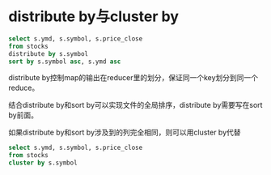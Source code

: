 # distribute by与cluster by

```sql
select s.ymd, s.symbol, s.price_close
from stocks
distribute by s.symbol
sort by s.symbol asc, s.ymd asc
```

distribute by控制map的输出在reducer里的划分，保证同一个key划分到同一个reduce。

结合distribute by和sort by可以实现文件的全局排序，distribute by需要写在sort by前面。

如果distribute by和sort by涉及到的列完全相同，则可以用cluster by代替

```sql
select s.ymd, s.symbol, s.price_close
from stocks
cluster by s.symbol
```


